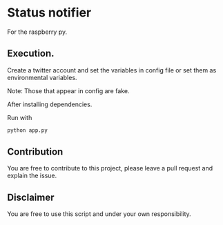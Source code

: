 # Status notifier

For the raspberry py.

## Execution.
Create a twitter account and set the variables in config file or set 
them as environmental variables.

Note: Those that appear in config are fake.

After installing dependencies.

Run with 

```sh
python app.py
```

## Contribution
You are free to contribute to this project, please leave a pull request
and explain the issue.

## Disclaimer

You are free to use this script and under your own responsibility. 